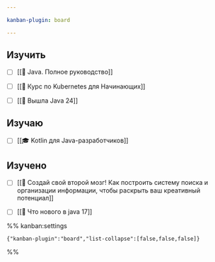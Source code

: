 ```yaml
---

kanban-plugin: board

---
```


## Изучить

- [ ] [[📘 Java. Полное руководство]]
- [ ] [[🎦 Курс по Kubernetes для Начинающих]]
- [ ] [[📰 Вышла Java 24]]


## Изучаю

- [ ] [[🎓 Kotlin для Java-разработчиков]]


## Изучено

- [ ] [[📘 Создай свой второй мозг! Как построить систему поиска и организации информации, чтобы раскрыть ваш креативный потенциал]]
- [ ] [[📰 Что нового в java 17]]




%% kanban:settings
```
{"kanban-plugin":"board","list-collapse":[false,false,false]}
```
%%
